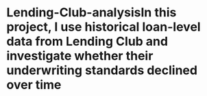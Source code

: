 # Lending-Club-analysisIn this project, I use historical loan-level data from Lending Club and investigate whether their underwriting standards declined over time
